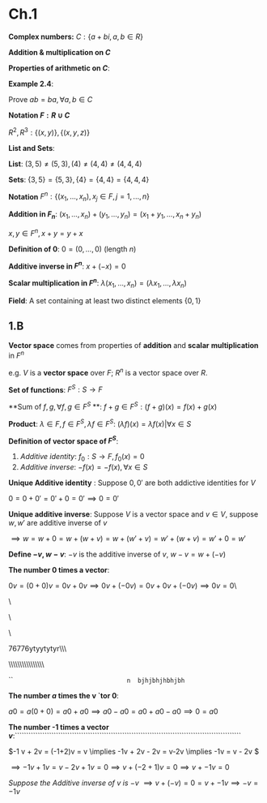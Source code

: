 # Ch.1

**Complex numbers:**  $C: \{a + bi, a,b\in R\}$ 

**Addition & multiplication on $C$**

 **Properties of arithmetic on $C$**:



**Example 2.4**: 

Prove $ab = ba, \forall a,b \in C$



**Notation $F: R \cup C$**



$R^2, R^3: \{(x,y)\}, \{(x,y,z)\}$



**List and Sets**:

 **List**: $(3,5) \neq (5,3), (4) \neq (4,4) \neq (4,4,4)$ 

**Sets**: $\{3,5\} = \{5,3\}, \{4\} = \{4,4\} = \{4,4,4\}$



**Notation** $F^n : \{(x_1,...,x_n), x_j \in F, j = 1,...,n\}$

 

**Addition in $F_n$**: $(x_1, ...,x_n) + (y_1,...,y_n) = (x_1+y_1,...,x_n + y_n)$

$x,y\in F^n, x+y = y+x$



**Definition of 0**: $0 = (0, ..., 0)$ (length $n$)

**Additive inverse in $F^n$**: $x + (-x) = 0$

**Scalar multiplication in $F^n$**: $\lambda (x_1, ...,x_n) = (\lambda x_1,...,\lambda x_n)$



**Field**: A set containing at least two distinct elements $\{0, 1\}$ 

## 1.B

**Vector space** comes from properties of **addition** and **scalar** **multiplication** in $F^n$

 e.g. $V$ is a **vector space** over $F$;  $R^n$ is a vector space over $R$.

**Set of functions**: $F^S: S \to F$

**Sum of $f, g, \forall f,g\in F^S$ **: $f+g \in F^S: (f+g)(x) = f(x) + g(x)$

**Product**: $\lambda \in F, f \in F^S, \lambda f \in F^S$: $(\lambda f)(x) = \lambda f(x) | \forall x \in S$

**Definition of vector space of $F^S$**: 

1. *Additive identity*: $f_0: S \to F, f_0(x) = 0$
2. *Additive inverse*: $-f(x) = -f(x), \forall x \in S$

**Unique Additive identity** : Suppose $0, 0'$ are both addictive identities for $V$

$0 = 0 + 0' = 0'+0 = 0' \implies 0 = 0'$

**Unique additive inverse**: Suppose $V$ is a vector space and $v \in V$, suppose $w , w'$ are additive inverse of $v$

$\implies w = w + 0 = w + (w + v) = w + (w' + v) = w' + (w + v) = w' + 0 = w'$

**Define $-v, w-v$**: $-v$ is the additive inverse of $v$, $w - v = w + (-v)$ 

**The number 0 times a vector**: 

$0v = (0+0)v = 0v + 0v \implies 0v + (- 0v) = 0v + 0v + (- 0v) \implies 0v = 0$\

\



\

\



   76776ytyytytyr\\\\\

\\\\\\\\\\\\\\\\\\\\\\\\\\\\\\\\

 ``   ` ` ` ` ` ` ` ` `  ` ` ` ` ` `                    n  bjhjbhjhbhjbh               `

**The number $a$ times the v       `tor 0**: 

$a0 = a(0+0) = a0 + a0 \implies a0-a0 = a0 + a0-a0 \implies 0 = a0$

**The number -1 times a vector $v$**:``````````````````````````````````````````````````````````````````````````````````````````````````` 





$-1 v + 2v = (-1+2)v = v \implies -1v + 2v - 2v = v-2v \implies -1v = v - 2v $

$\implies -1v + 1v = v - 2v + 1v = 0 \implies v + (-2+1)v = 0 \implies v + -1v = 0$

*Suppose the Additive inverse of $v$ is $-v$* $\implies v + (-v) = 0 = v + -1v \implies -v = -1v$









